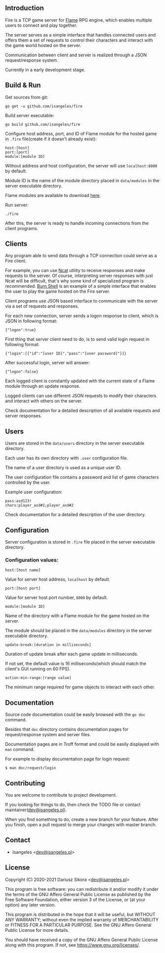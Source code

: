 ## Introduction
Fire is a TCP game server for [Flame](https://github.com/Isangeles/flame) RPG engine, which enables multiple users
to connect and play together.

The server serves as a simple interface that handles connected users and offers them a set of requests to control
their characters and interact with the game world hosted on the server.

Communication between client and server is realized through a JSON request/response system.

Currently in a early development stage.
## Build & Run
Get sources from git:
```
go get -u github.com/isangeles/fire
```
Build server executable:
```
go build github.com/isangeles/fire
```
Configure host address, port, and ID of Flame module for the hosted game in `.fire` file(create if it doesn't already exist):
```
host:[host]
port:[port]
module:[module ID]
```
Without address and host configuration, the server will use `localhost:8000` by default.

Module ID is the name of the module directory placed in `data/modules` in the server executable directory.

Flame modules are available to download [here](http://flame.isangeles.pl/mods).

Run server:
```
./fire
```
After this, the server is ready to handle incoming connections from the client programs.
## Clients
Any program able to send data through a TCP connection could serve as a Fire client.

For example, you can use [Ncat](https://nmap.org/ncat) utility to receive responses and make requests to the server.
Of course, interpreting server responses with just Ncat will be difficult, that's why some kind of specialized program is recommended.
[Burn Shell](https://github.com/isangeles/burnsh) is an example of a simple interface that enables the user to play the game hosted on the Fire server.

Client programs use JSON based interface to communicate with the server via a set of requests and responses.

For each new connection, server sends a logon response to client, which is JSON in following format:
```
{"logon":true}
```
First thing that server client need to do, is to send valid login request in following format:
```
{"login":[{"id":"[user ID]","pass":"[user password]"}]}
```
After successful login, server will answer:
```
{"logon":false}
```
Each logged client is constantly updated with the current state of a Flame module through an update response.

Logged clients can use different JSON requests to modify their characters and interact with others on the server.

Check documentation for a detailed description of all available requests and server responses.
## Users
Users are stored in the `data/users` directory in the server executable directory.

Each user has its own directory with `.user` configuration file.

The name of a user directory is used as a unique user ID.

The user configuration file contains a password and list of game characters controlled by the user.

Example user configuration:
```
pass:asd123!
chars:player_asd#1;player_asd#2
```
Check documentation for a detailed description of the user directory.
## Configuration
Server configuration is stored in `.fire` file placed in the server executable directory.
### Configuration values:
```
host:[host name]
```
Value for server host address, `localhost` by default.
```
port:[host port]
```
Value for server host port number, `8000` by default.
```
module:[module ID]
```
Name of the directory with a Flame module for the game hosted on the server.

The module should be placed in the `data/modules` directory in the server executable directory.
```
update-break:[duration in milliseconds]
```
Duration of update break after each game update in milliseconds.

If not set, the default value is 16 milliseconds(which should match the client's GUI running on 60 FPS).
```
action-min-range:[range value]
```
The minimum range required for game objects to interact with each other.
## Documentation
Source code documentation could be easily browsed with the `go doc` command.

Besides that `doc` directory contains documentation pages for request/response system and server files.

Documentation pages are in Troff format and could be easily displayed with `man` command.

For example to display documentation page for login request:
```
$ man doc/request/login
```
## Contributing
You are welcome to contribute to project development.

If you looking for things to do, then check the TODO file or contact maintainer(dev@isangeles.pl).

When you find something to do, create a new branch for your feature.
After you finish, open a pull request to merge your changes with master branch.
## Contact
* Isangeles <<dev@isangeles.pl>>
## License
Copyright (C) 2020-2021 Dariusz Sikora <<dev@isangeles.pl>>

This program is free software: you can redistribute it and/or modify
it under the terms of the GNU Affero General Public License as published by
the Free Software Foundation, either version 3 of the License, or
(at your option) any later version.

This program is distributed in the hope that it will be useful,
but WITHOUT ANY WARRANTY; without even the implied warranty of
MERCHANTABILITY or FITNESS FOR A PARTICULAR PURPOSE.  See the
GNU Affero General Public License for more details.

You should have received a copy of the GNU Affero General Public License
along with this program.  If not, see <https://www.gnu.org/licenses/>.
